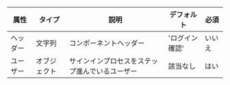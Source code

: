 <table>
    <thead>
      <tr>
        <th>属性</th>
        <th>タイプ</th>
        <th>説明</th>
        <th>デフォルト</th>
        <th>必須</th>
      </tr>
    </thead>
    <tbody>
      <tr>
        <td data-column="Attribute">ヘッダー</td>
        <td data-column="Type">文字列</td>
        <td data-column="Description">コンポーネントヘッダー</td>
        <td data-column="Default">'ログイン確認'</td>
        <td data-column="Required">いいえ</td>
      </tr>
      <tr>
          <td data-column="Attribute">ユーザー</td>
          <td data-column="Type">オブジェクト</td>
          <td data-column="Description">サインインプロセスをステップ進んでいるユーザー</td>
          <td data-column="Default">該当なし</td>
          <td data-column="Required">はい</td>
      </tr>
    </tbody>
  </table>
  